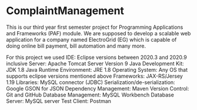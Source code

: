 # ComplaintManagement
This is our third year first semester project for Programming Applications and Frameworks (PAF) module. We are supposed to develop a scalable web application for a company named ElectroGrid (EG) which is capable of doing online bill payment, bill automation and many more.

For this project we used IDE: Eclipse versions between 2020.3 and 2020.9 inclusive Server: Apache Tomcat Server Version 9 Java Development Kit: JDK 1.8 Java Runtime Environment: JRE 1.8 Operating System: Any OS that supports eclipse versions mentioned above Frameworks: JAX-RS/Jersey 1.19 Libraries: MySQL connector (JDBC) Serialization/de-serialization: Google GSON for JSON Dependency Management: Maven Version Control: Git and GitHub Database Management: MySQL Workbench Database Server: MySQL server Test Client: Postman

